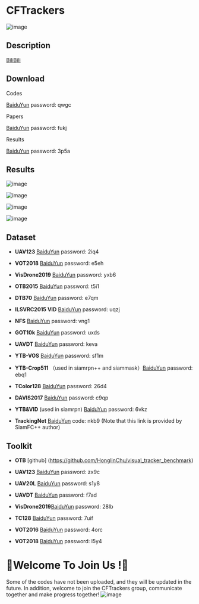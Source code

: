 # CFTrackers

![image](./image/CFTrackers.png)

## Description

[BiliBili](https://www.bilibili.com/video/BV1q54y19799/)

## Download

Codes  

[BaiduYun](https://pan.baidu.com/s/17cm5XWcJRxf4Uw2amzQc5A) password: qwgc

Papers

[BaiduYun](https://pan.baidu.com/s/1nyXMesdAUHzdSQkM88AvWQ) password: fukj

Results  

[BaiduYun](https://pan.baidu.com/s/1yt9u-LYP9so1ZdyzuHYogg) password: 3p5a 

## Results

![image](./image/p-2013.png)


![image](./image/s-2013.png)


![image](./image/p-2015.png)


![image](./image/s-2015.png)

## Dataset

- **UAV123** [BaiduYun](https://pan.baidu.com/s/1AhNnfjF4fZe14sUFefU3iA) password: 2iq4

- **VOT2018** [BaiduYun](https://pan.baidu.com/s/1MOWZ5lcxfF0wsgSuj5g4Yw) password: e5eh

- **VisDrone2019** [BaiduYun]( https://pan.baidu.com/s/1Y6ubKHuYX65mK_iDVSfKPQ) password: yxb6 

- **OTB2015** [BaiduYun](https://pan.baidu.com/s/1ZjKgRMYSHfR_w3Z7iQEkYA) password: t5i1

- **DTB70** [BaiduYun](https://pan.baidu.com/s/1kfHrArw0aVhGPSM91WHomw) password: e7qm

- **ILSVRC2015 VID** [BaiduYun](https://pan.baidu.com/s/1CXWgpAG4CYpk-WnaUY5mAQ) password: uqzj 

- **NFS** [BaiduYun](https://pan.baidu.com/s/1ei54oKNA05iBkoUwXPOB7g) password: vng1

- **GOT10k** [BaiduYun](https://pan.baidu.com/s/172oiQPA_Ky2iujcW5Irlow) password: uxds

- **UAVDT** [BaiduYun](https://pan.baidu.com/s/1K8oo53mPYCxUFVMXIGLhVA) password: keva

- **YTB-VOS** [BaiduYun](https://pan.baidu.com/s/1WMB0q9GJson75QBFVfeH5A) password: sf1m 

- **YTB-Crop511** （used in siamrpn++ and siammask）[BaiduYun](https://pan.baidu.com/s/112zLS_02-Z2ouKGbnPlTjw) password: ebq1

- **TColor128** [BaiduYun](https://pan.baidu.com/s/1v4J6zWqZwj8fHi5eo5EJvQ) password: 26d4

- **DAVIS2017** [BaiduYun](https://pan.baidu.com/s/1JTsumpnkWotEJQE7KQmh6A) password: c9qp

- **YTB&VID** (used in siamrpn) [BaiduYun](https://pan.baidu.com/s/1gF8PSZDzw-7EAVrdYHQwsA) password: 6vkz

- **TrackingNet** [BaiduYun](https://pan.baidu.com/s/1PXSRAqcw-KMfBIJYUtI4Aw) code: nkb9  (Note that this link is provided by SiamFC++ author)

## Toolkit

- **OTB** [github] (https://github.com/HonglinChu/visual_tracker_benchmark)

- **UAV123** [BaiduYun](https://pan.baidu.com/s/1wTahpGHIgS5gN0T3fqOjsg) password: zx9c

- **UAV20L** [BaiduYun](https://pan.baidu.com/s/1oCe8vVMt6uY2xk17psOsyA) password: s1y8

- **UAVDT** [BaiduYun]( https://pan.baidu.com/s/1H80x6i2LlGpQL9Nix0bb7Q) password: f7ad

- **VisDrone2019**[BaiduYun]( https://pan.baidu.com/s/1LCWgBMW1StWTW6SrWf5d3w) password: 28lb

- **TC128** [BaiduYun](https://pan.baidu.com/s/16dAEKDH41TbozV72KsfptQ) password: 7uif

- **VOT2016** [BaiduYun](https://pan.baidu.com/s/1JGo_81vWSe4AHE52CEYl3A) password: 4orc

- **VOT2018** [BaiduYun](https://pan.baidu.com/s/1G_uodEE5vTxwkGLqTtILwA) password: l5y4 


# :star2:Welcome To Join Us !:star2:

Some of the codes  have not been uploaded, and they will be updated in the future. In addition, welcome to join the CFTrackers  group, communicate together and make progress together!
![image](./image/wx.png)
